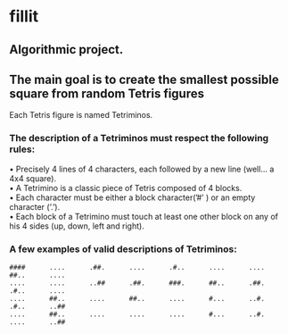 # fillit
## Algorithmic project. 
## The main goal is to create the smallest possible square from random Tetris figures

Each Tetris figure is named Tetriminos.

### The description of a Tetriminos must respect the following rules:
• Precisely 4 lines of 4 characters, each followed by a new line (well... a 4x4 square). <br />
• A Tetrimino is a classic piece of Tetris composed of 4 blocks. <br />
• Each character must be either a block character(’#’ ) or an empty character (’.’). <br />
• Each block of a Tetrimino must touch at least one other block on any of his 4 sides (up, down, left and right). <br />

### A few examples of valid descriptions of Tetriminos:

```
####      ....      .##.      ....      .#..      ....      ....      ##..      ....
....      ....      ..##      .##.      ###.      ##..      .##.      .#..      ....
....      ##..      ....      ##..      ....      #...      ..#.      .#..      ..##
....      ##..      ....      ....      ....      #...      ..#.      ....      ..##
```
